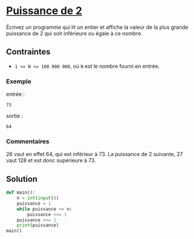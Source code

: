# [Puissance de 2](http://www.france-ioi.org/algo/task.php?idChapter=565&idTask=440)

Écrivez un programme qui lit un entier et affiche la valeur de la plus grande puissance de 2 qui soit inférieure ou égale à ce nombre.

## Contraintes

* `1 <= N <= 100 000 000`, où `N` est le nombre fourni en entrée.

### Exemple

entrée :

    73

sortie :

    64

### Commentaires

26 vaut en effet 64, qui est inférieur à 73. La puissance de 2 suivante, 27 vaut 128 et est donc supérieure à 73.

## Solution

```python
def main():
    n = int(input())
    puissance = 1
    while puissance <= n:
        puissance <<= 1
    puissance >>= 1
    print(puissance)
main()
``` 